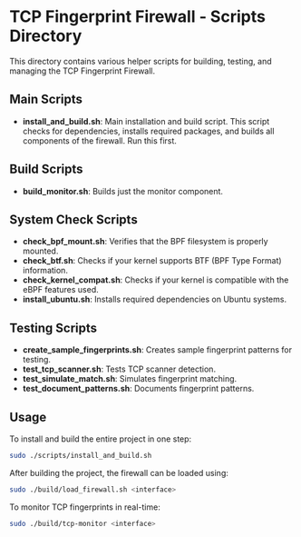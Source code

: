 # TCP Fingerprint Firewall - Scripts Directory

This directory contains various helper scripts for building, testing, and managing the TCP Fingerprint Firewall.

## Main Scripts

- **install_and_build.sh**: Main installation and build script. This script checks for dependencies, installs required packages, and builds all components of the firewall. Run this first.

## Build Scripts

- **build_monitor.sh**: Builds just the monitor component.

## System Check Scripts

- **check_bpf_mount.sh**: Verifies that the BPF filesystem is properly mounted.
- **check_btf.sh**: Checks if your kernel supports BTF (BPF Type Format) information.
- **check_kernel_compat.sh**: Checks if your kernel is compatible with the eBPF features used.
- **install_ubuntu.sh**: Installs required dependencies on Ubuntu systems.

## Testing Scripts

- **create_sample_fingerprints.sh**: Creates sample fingerprint patterns for testing.
- **test_tcp_scanner.sh**: Tests TCP scanner detection.
- **test_simulate_match.sh**: Simulates fingerprint matching.
- **test_document_patterns.sh**: Documents fingerprint patterns.

## Usage

To install and build the entire project in one step:

```bash
sudo ./scripts/install_and_build.sh
```

After building the project, the firewall can be loaded using:

```bash
sudo ./build/load_firewall.sh <interface>
```

To monitor TCP fingerprints in real-time:

```bash
sudo ./build/tcp-monitor <interface>
```